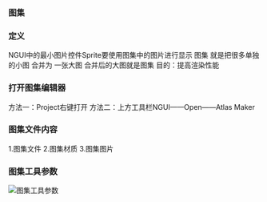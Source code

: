 ### 图集

### 定义
 NGUI中的最小图片控件Sprite要使用图集中的图片进行显示
图集 就是把很多单独的小图 合并为 一张大图 合并后的大图就是图集
目的：提高渲染性能

### 打开图集编辑器
方法一：Project右键打开
方法二：上方工具栏NGUI——Open——Atlas Maker

### 图集文件内容
1.图集文件
2.图集材质
3.图集图片

### 图集工具参数
![图集工具参数](https://github.com/NatsunoKoide/natsunokoide.github.io/assets/137853852/19129d99-3fb8-4c01-a0b2-be1e0dbe01b1)
